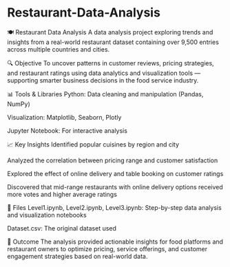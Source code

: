 # Restaurant-Data-Analysis

🍽️ Restaurant Data Analysis
A data analysis project exploring trends and insights from a real-world restaurant dataset containing over 9,500 entries across multiple countries and cities.


🔍 Objective
To uncover patterns in customer reviews, pricing strategies, and restaurant ratings using data analytics and visualization tools — supporting smarter business decisions in the food service industry.


📊 Tools & Libraries
Python: Data cleaning and manipulation (Pandas, NumPy)

Visualization: Matplotlib, Seaborn, Plotly

Jupyter Notebook: For interactive analysis


📈 Key Insights
Identified popular cuisines by region and city

Analyzed the correlation between pricing range and customer satisfaction

Explored the effect of online delivery and table booking on customer ratings

Discovered that mid-range restaurants with online delivery options received more votes and higher average ratings


📂 Files
Level1.ipynb, Level2.ipynb, Level3.ipynb: Step-by-step data analysis and visualization notebooks

Dataset.csv: The original dataset used


📌 Outcome
The analysis provided actionable insights for food platforms and restaurant owners to optimize pricing, service offerings, and customer engagement strategies based on real-world data.

